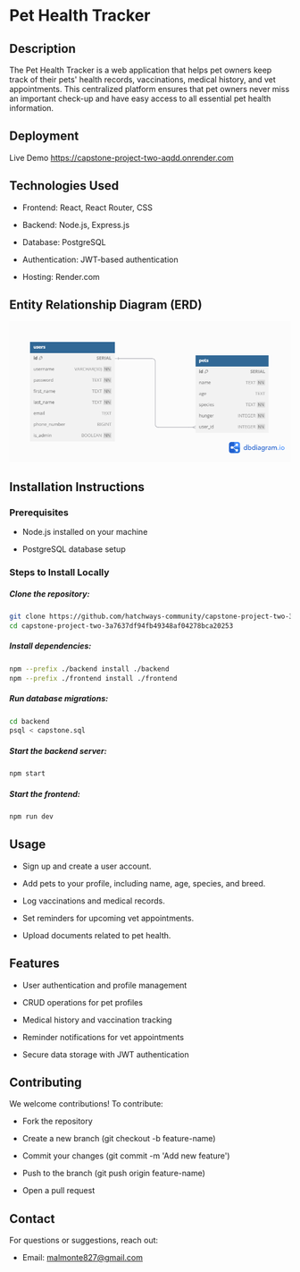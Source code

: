 # Pet Health Tracker

## Description

The Pet Health Tracker is a web application that helps pet owners keep track of their pets' health records, vaccinations, medical history, and vet appointments. This centralized platform ensures that pet owners never miss an important check-up and have easy access to all essential pet health information.

## Deployment

Live Demo https://capstone-project-two-aqdd.onrender.com

## Technologies Used

- Frontend: React, React Router, CSS

- Backend: Node.js, Express.js

- Database: PostgreSQL

- Authentication: JWT-based authentication

- Hosting: Render.com

## Entity Relationship Diagram (ERD)

![alt text](dbDiagram.png)

## Installation Instructions

### Prerequisites

- Node.js installed on your machine

- PostgreSQL database setup

### Steps to Install Locally

##### Clone the repository:
```sh
git clone https://github.com/hatchways-community/capstone-project-two-3a7637df94fb49348af04278bca20253.git
cd capstone-project-two-3a7637df94fb49348af04278bca20253
```
##### Install dependencies:
```sh
npm --prefix ./backend install ./backend
npm --prefix ./frontend install ./frontend
```

##### Run database migrations:
```sh
cd backend
psql < capstone.sql
```
##### Start the backend server:
```sh
npm start
```
##### Start the frontend:
```sh
npm run dev
```
## Usage

- Sign up and create a user account.

- Add pets to your profile, including name, age, species, and breed.

- Log vaccinations and medical records.

- Set reminders for upcoming vet appointments.

- Upload documents related to pet health.

## Features

- User authentication and profile management

- CRUD operations for pet profiles

- Medical history and vaccination tracking

- Reminder notifications for vet appointments

- Secure data storage with JWT authentication

## Contributing

We welcome contributions! To contribute:

- Fork the repository

- Create a new branch (git checkout -b feature-name)

- Commit your changes (git commit -m 'Add new feature')

- Push to the branch (git push origin feature-name)

- Open a pull request

## Contact

For questions or suggestions, reach out:

- Email: malmonte827@gmail.com
